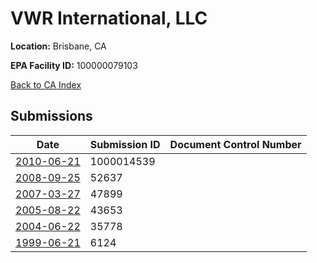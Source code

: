 # VWR International, LLC

**Location:** Brisbane, CA

**EPA Facility ID:** 100000079103

[Back to CA Index](../../index.md)

## Submissions

| Date | Submission ID | Document Control Number |
|------|--------------|-------------------------|
| [2010-06-21](submissions/1000014539.md) | 1000014539 |  |
| [2008-09-25](submissions/52637.md) | 52637 |  |
| [2007-03-27](submissions/47899.md) | 47899 |  |
| [2005-08-22](submissions/43653.md) | 43653 |  |
| [2004-06-22](submissions/35778.md) | 35778 |  |
| [1999-06-21](submissions/6124.md) | 6124 |  |
